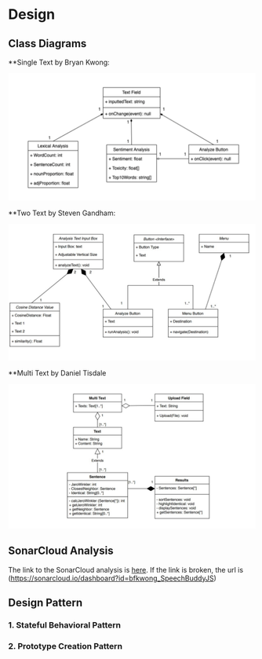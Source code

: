 # Design 

## Class Diagrams 

**Single Text by Bryan Kwong:
<p align="center">
  <img src="/src/Images/SingleTextCD.jpg" alt="SingleTextCD">
</p>
**Two Text by Steven Gandham: 
<p align="center">
  <img src="/src/Images/TwoTextCD.jpg" alt="TwoTextCD">
</p>
**Multi Text by Daniel Tisdale 
<p align="center">
  <img src="/src/Images/MultiTextCD.jpg" alt="TwoTextCD">
</p>

## SonarCloud Analysis

The link to the SonarCloud analysis is [here](https://sonarcloud.io/dashboard?id=bfkwong_SpeechBuddyJS). If the link is broken, the url is (https://sonarcloud.io/dashboard?id=bfkwong_SpeechBuddyJS)

## Design Pattern 

### 1. Stateful Behavioral Pattern 

### 2. Prototype Creation Pattern

